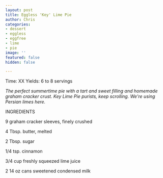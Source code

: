 ```yaml
---
layout: post
title: Eggless 'Key' Lime Pie
author: Chris
categories:
- dessert
- eggless
- eggfree
- lime
- pie
image: ''
featured: false
hidden: false

---
```

Time: XX Yields: 6 to 8 servings

_The perfect summertime pie with a tart and sweet filling and homemade graham cracker crust. Key Lime Pie purists, keep scrolling. We're using Persian limes here._

INGREDIENTS

9 graham cracker sleeves, finely crushed

4 Tbsp. butter, melted

2 Tbsp. sugar

1/4 tsp. cinnamon

3/4 cup freshly squeezed lime juice

2 14 oz cans sweetened condensed milk